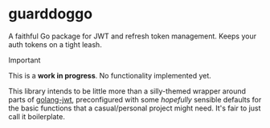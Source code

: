 # guarddoggo
A faithful Go package for JWT and refresh token management. Keeps your auth tokens on a tight leash.

> [!IMPORTANT]
> This is a **work in progress**. No functionality implemented yet.


This library intends to be little more than a silly-themed wrapper around parts of [golang-jwt](https://github.com/golang-jwt/jwt), preconfigured with some *hopefully* sensible defaults for the basic functions that a casual/personal project might need. It's fair to just call it boilerplate.
